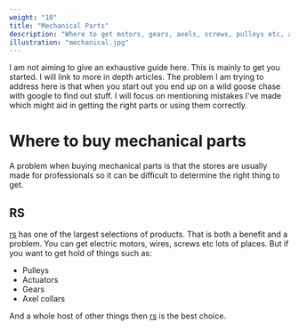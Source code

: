 ```yaml
---
weight: "10"
title: "Mechanical Parts"
description: "Where to get motors, gears, axels, screws, pulleys etc, and how to use them. E.g. what are axel collars used for?"
illustration: "mechanical.jpg"
---
```


I am not aiming to give an exhaustive guide here. This is mainly to get you started. I will link to more in depth articles. The problem I am trying to address here is that when you start out you end up on a wild goose chase with google to find out stuff. I will focus on mentioning mistakes I've made which might aid in getting the right parts or using them correctly.

# Where to buy mechanical parts

A problem when buying mechanical parts is that the stores are usually made for professionals so it can be difficult to determine the right thing to get.

## RS

[rs][rs] has one of the largest selections of products. That is both a benefit and a problem. You can get electric motors, wires, screws etc lots of places. But if you want to get hold of things such as:

* Pulleys
* Actuators
* Gears
* Axel collars

And a whole host of other things then [rs][rs] is the best choice.


[rs]: http://no.rs-online.com